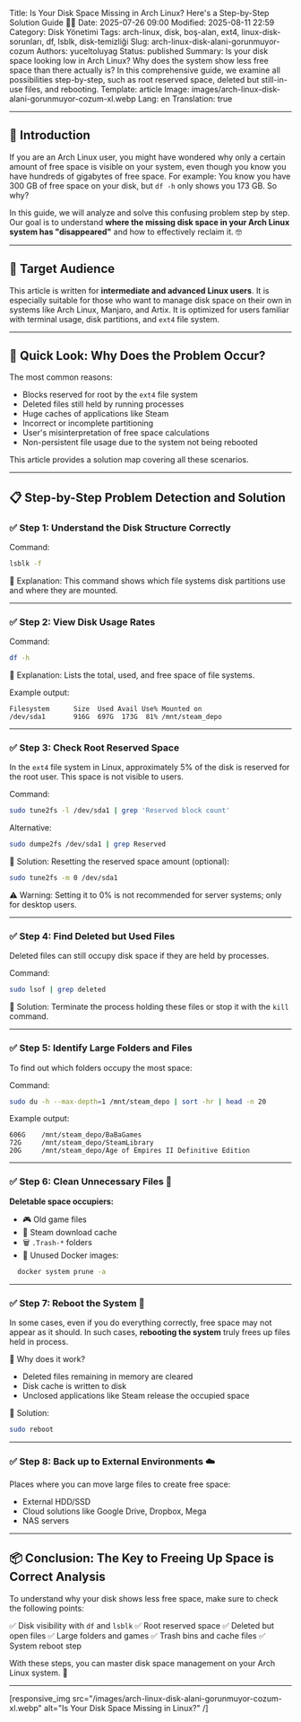 Title: Is Your Disk Space Missing in Arch Linux? Here's a Step-by-Step Solution Guide 🧹💾
Date: 2025-07-26 09:00
Modified: 2025-08-11 22:59
Category: Disk Yönetimi
Tags: arch-linux, disk, boş-alan, ext4, linux-disk-sorunları, df, lsblk, disk-temizliği
Slug: arch-linux-disk-alani-gorunmuyor-cozum
Authors: yuceltoluyag
Status: published
Summary: Is your disk space looking low in Arch Linux? Why does the system show less free space than there actually is? In this comprehensive guide, we examine all possibilities step-by-step, such as root reserved space, deleted but still-in-use files, and rebooting.
Template: article
Image: images/arch-linux-disk-alani-gorunmuyor-cozum-xl.webp
Lang: en
Translation: true

---

## 🎯 Introduction

If you are an Arch Linux user, you might have wondered why only a certain amount of free space is visible on your system, even though you know you have hundreds of gigabytes of free space. For example: You know you have 300 GB of free space on your disk, but `df -h` only shows you 173 GB. So why?

In this guide, we will analyze and solve this confusing problem step by step. Our goal is to understand **where the missing disk space in your Arch Linux system has "disappeared"** and how to effectively reclaim it. 🤓

---

## 👤 Target Audience

This article is written for **intermediate and advanced Linux users**. It is especially suitable for those who want to manage disk space on their own in systems like Arch Linux, Manjaro, and Artix. It is optimized for users familiar with terminal usage, disk partitions, and `ext4` file system.

---

## 🧠 Quick Look: Why Does the Problem Occur?

The most common reasons:

- Blocks reserved for root by the `ext4` file system
- Deleted files still held by running processes
- Huge caches of applications like Steam
- Incorrect or incomplete partitioning
- User's misinterpretation of free space calculations
- Non-persistent file usage due to the system not being rebooted

This article provides a solution map covering all these scenarios.

---

## 📋 Step-by-Step Problem Detection and Solution

### ✅ Step 1: Understand the Disk Structure Correctly

Command:

```bash
lsblk -f
```

🔎 Explanation: This command shows which file systems disk partitions use and where they are mounted.

---

### ✅ Step 2: View Disk Usage Rates

Command:

```bash
df -h
```

🔎 Explanation: Lists the total, used, and free space of file systems.

Example output:

```
Filesystem      Size  Used Avail Use% Mounted on
/dev/sda1       916G  697G  173G  81% /mnt/steam_depo
```

---

### ✅ Step 3: Check Root Reserved Space

In the `ext4` file system in Linux, approximately 5% of the disk is reserved for the root user. This space is not visible to users.

Command:

```bash
sudo tune2fs -l /dev/sda1 | grep 'Reserved block count'
```

Alternative:

```bash
sudo dumpe2fs /dev/sda1 | grep Reserved
```

🔧 Solution:
Resetting the reserved space amount (optional):

```bash
sudo tune2fs -m 0 /dev/sda1
```

⚠️ Warning: Setting it to 0% is not recommended for server systems; only for desktop users.

---

### ✅ Step 4: Find Deleted but Used Files

Deleted files can still occupy disk space if they are held by processes.

Command:

```bash
sudo lsof | grep deleted
```

🔧 Solution:
Terminate the process holding these files or stop it with the `kill` command.

---

### ✅ Step 5: Identify Large Folders and Files

To find out which folders occupy the most space:

Command:

```bash
sudo du -h --max-depth=1 /mnt/steam_depo | sort -hr | head -n 20
```

Example output:

```
606G    /mnt/steam_depo/BaBaGames
72G     /mnt/steam_depo/SteamLibrary
20G     /mnt/steam_depo/Age of Empires II Definitive Edition
```

---

### ✅ Step 6: Clean Unnecessary Files 🧹

**Deletable space occupiers:**

- 🎮 Old game files
- 🧱 Steam download cache
- 🗑️ `.Trash-*` folders
- 🐳 Unused Docker images:

```bash
  docker system prune -a
```

---

### ✅ Step 7: Reboot the System 🔁

In some cases, even if you do everything correctly, free space may not appear as it should. In such cases, **rebooting the system** truly frees up files held in process.

🔎 Why does it work?

- Deleted files remaining in memory are cleared
- Disk cache is written to disk
- Unclosed applications like Steam release the occupied space

🔧 Solution:

```bash
sudo reboot
```

---

### ✅ Step 8: Back up to External Environments ☁️

Places where you can move large files to create free space:

- External HDD/SSD
- Cloud solutions like Google Drive, Dropbox, Mega
- NAS servers

---

## 📦 Conclusion: The Key to Freeing Up Space is Correct Analysis

To understand why your disk shows less free space, make sure to check the following points:

✅ Disk visibility with `df` and `lsblk`
✅ Root reserved space
✅ Deleted but open files
✅ Large folders and games
✅ Trash bins and cache files
✅ System reboot step

With these steps, you can master disk space management on your Arch Linux system. 🧠

---

[responsive_img src="/images/arch-linux-disk-alani-gorunmuyor-cozum-xl.webp" alt="Is Your Disk Space Missing in Linux?" /]
